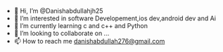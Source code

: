 - 👋 Hi, I’m @Danishabdullahjh25
- 👀 I’m interested in software Developement,ios dev,android dev and Ai
- 🌱 I’m currently learning c and c++ and Python
- 💞️ I’m looking to collaborate on ...
- 📫 How to reach me danishabdullah276@gmail.com

<!---
Danishabdullahjh25/Danishabdullahjh25 is a ✨ special ✨ repository because its `README.md` (this file) appears on your GitHub profile.
You can click the Preview link to take a look at your changes.
--->

